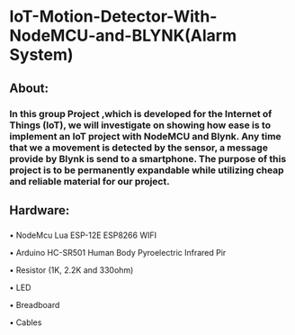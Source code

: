 # IoT-Motion-Detector-With-NodeMCU-and-BLYNK(Alarm System)

## About: 

### In this group Project ,which is  developed for the Internet of Things (IoT), we will investigate on showing how ease is to implement an IoT project with NodeMCU and Blynk.  Any time that we a movement is detected by the sensor, a message provide by Blynk is send to a smartphone. The purpose of this project is to be permanently  expandable while utilizing cheap and reliable material for our project.

## Hardware:

### 
• NodeMcu Lua ESP-12E ESP8266 WIFI

• Arduino HC-SR501 Human Body Pyroelectric Infrared Pir

• Resistor (1K, 2.2K and 330ohm)

• LED

• Breadboard

• Cables





